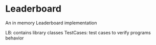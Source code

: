 # Leaderboard
An in memory Leaderboard implementation

LB: contains library classes
TestCases: test cases to verify programs behavior

